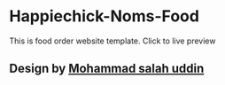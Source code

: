 # Happiechick-Noms-Food
This is food order website template. Click to live preview
## Design by [Mohammad salah uddin](https://salahuddinjony.me/)

